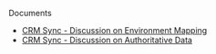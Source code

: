 Documents

* [CRM Sync - Discussion on Environment Mapping](./environment-mapping.md)
* [CRM Sync - Discussion on Authoritative Data](./authoritative-data.md)
